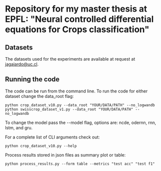 # Repository for my master thesis at EPFL: "Neural controlled differential equations for Crops classification"

## Datasets
The datasets used for the experiments are available at request at jagajardo@uc.cl.

## Running the code
The code can be run from the command line. To run the code for either dataset change the data_root flag:

```
python crop_dataset_v10.py --data_root "YOUR/DATA/PATH" --no_logwandb
python swisscrop_dataset_v1.py --data_root "YOUR/DATA/PATH" --no_logwandb
```

To change the model pass the --model flag, options are: ncde, odernn, rnn, lstm, and gru.

For a complete list of CLI arguments check out:
```
python crop_dataset_v10.py --help
```
Process results stored in json files as summary plot or table:
```
python process_results.py --form table --metrics "test acc" "test f1"
```

